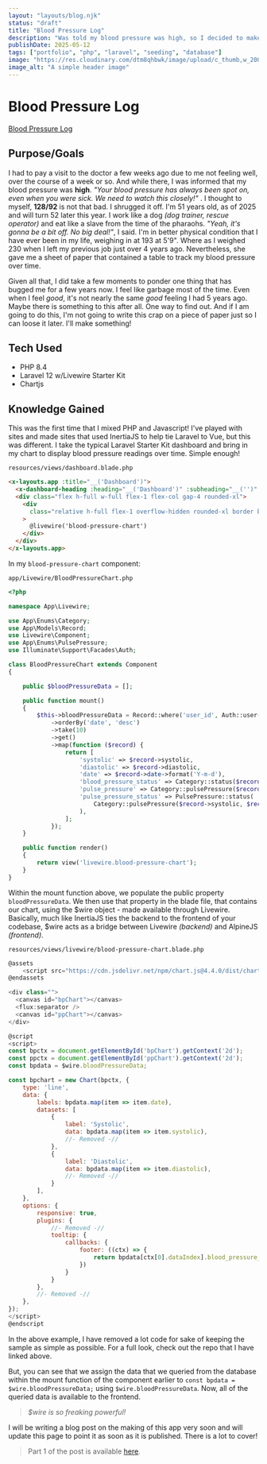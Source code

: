 ```yaml
---
layout: "layouts/blog.njk"
status: "draft"
title: "Blood Pressure Log"
description: "Was told my blood pressure was high, so I decided to make a tracking app instead of downloading one."
publishDate: 2025-05-12
tags: ["portfolio", "php", "laravel", "seeding", "database"]
image: "https://res.cloudinary.com/dtm8qhbwk/image/upload/c_thumb,w_200,g_face/v1747072485/blog/diastolic_example_ajqvwd.webp"
image_alt: "A simple header image"
---
```


# Blood Pressure Log

[Blood Pressure Log](https://github.com/unisys12/bp-log)

## Purpose/Goals

I had to pay a visit to the doctor a few weeks ago due to me not feeling well, over the course of a week or so. And while there, I was informed that my blood pressure was **high**. _"Your blood pressure has always been spot on, even when you were sick. We need to watch this closely!"_ . I thought to myself, **128/92** is not that bad. I shrugged it off. I'm 51 years old, as of 2025 and will turn 52 later this year. I work like a dog _(dog trainer, rescue operator)_ and eat like a slave from the time of the pharaohs. _"Yeah, it's gonna be a bit off. No big deal!"_, I said. I'm in better physical condition that I have ever been in my life, weighing in at 193 at 5'9". Where as I weighed 230 when I left my previous job just over 4 years ago. Nevertheless, she gave me a sheet of paper that contained a table to track my blood pressure over time.

Given all that, I did take a few moments to ponder one thing that has bugged me for a few years now. I feel like garbage most of the time. Even when I feel _good_, it's not nearly the same _good_ feeling I had 5 years ago. Maybe there is something to this after all. One way to find out. And if I am going to do this, I'm not going to write this crap on a piece of paper just so I can loose it later. I'll make something!

## Tech Used

- PHP 8.4
- Laravel 12 w/Livewire Starter Kit
- Chartjs

## Knowledge Gained

This was the first time that I mixed PHP and Javascript! I've played with sites and made sites that used InertiaJS to help tie Laravel to Vue, but this was different. I take the typical Laravel Starter Kit dashboard and bring in my chart to display blood pressure readings over time. Simple enough!

`resources/views/dashboard.blade.php`

```html
<x-layouts.app :title="__('Dashboard')">
  <x-dashboard-heading :heading="__('Dashboard')" :subheading="__('')" />
  <div class="flex h-full w-full flex-1 flex-col gap-4 rounded-xl">
    <div
      class="relative h-full flex-1 overflow-hidden rounded-xl border border-neutral-200 dark:border-neutral-700"
    >
      @livewire('blood-pressure-chart')
    </div>
  </div>
</x-layouts.app>
```

In my `blood-pressure-chart` component:

`app/Livewire/BloodPressureChart.php`

```php
<?php

namespace App\Livewire;

use App\Enums\Category;
use App\Models\Record;
use Livewire\Component;
use App\Enums\PulsePressure;
use Illuminate\Support\Facades\Auth;

class BloodPressureChart extends Component
{

    public $bloodPressureData = [];

    public function mount()
    {
        $this->bloodPressureData = Record::where('user_id', Auth::user()->id)
            ->orderBy('date', 'desc')
            ->take(10)
            ->get()
            ->map(function ($record) {
                return [
                    'systolic' => $record->systolic,
                    'diastolic' => $record->diastolic,
                    'date' => $record->date->format('Y-m-d'),
                    'blood_pressure_status' => Category::status($record->systolic, $record->diastolic),
                    'pulse_pressure' => Category::pulsePressure($record->systolic, $record->diastolic),
                    'pulse_pressure_status' => PulsePressure::status(
                        Category::pulsePressure($record->systolic, $record->diastolic)
                    ),
                ];
            });
    }

    public function render()
    {
        return view('livewire.blood-pressure-chart');
    }
}
```

Within the mount function above, we populate the public property `bloodPressureData`. We then use that property in the blade file, that contains our chart, using the $wire object - made available through Livewire. Basically, much like InertiaJS ties the backend to the frontend of your codebase, $wire acts as a bridge between Livewire _(backend)_ and AlpineJS _(frontend)_.

`resources/views/livewire/blood-pressure-chart.blade.php`

```js
@assets
    <script src="https://cdn.jsdelivr.net/npm/chart.js@4.4.0/dist/chart.umd.min.js"></script>
@endassets

<div class="">
  <canvas id="bpChart"></canvas>
  <flux:separator />
  <canvas id="ppChart"></canvas>
</div>

@script
<script>
const bpctx = document.getElementById('bpChart').getContext('2d');
const ppctx = document.getElementById('ppChart').getContext('2d');
const bpdata = $wire.bloodPressureData;

const bpchart = new Chart(bpctx, {
    type: 'line',
    data: {
        labels: bpdata.map(item => item.date),
        datasets: [
            {
                label: 'Systolic',
                data: bpdata.map(item => item.systolic),
                //- Removed -//
            },
            {
                label: 'Diastolic',
                data: bpdata.map(item => item.diastolic),
                //- Removed -//
            }
        ],
    },
    options: {
        responsive: true,
        plugins: {
            //- Removed -//
            tooltip: {
                callbacks: {
                    footer: ((ctx) => {
                        return bpdata[ctx[0].dataIndex].blood_pressure_status;
                    })
                }
            }
        },
        //- Removed -//
    },
});
</script>
@endscript
```

In the above example, I have removed a lot code for sake of keeping the sample as simple as possible. For a full look, check out the repo that I have linked above.

But, you can see that we assign the data that we queried from the database within the mount function of the component earlier to `const bpdata = $wire.bloodPressureData;` using `$wire.bloodPressureData`. Now, all of the queried data is available to the frontend.

> _$wire is so freaking powerful!_

I will be writing a blog post on the making of this app very soon and will update this page to point it as soon as it is published. There is a lot to cover!

> Part 1 of the post is available [here](/posts/bp-log).